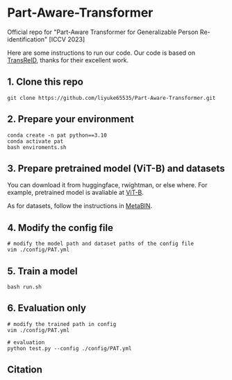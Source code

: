# Part-Aware-Transformer
Official repo for "Part-Aware Transformer for Generalizable Person Re-identification" [ICCV 2023]

Here are some instructions to run our code.
Our code is based on [TransReID](https://github.com/damo-cv/TransReID), thanks for their excellent work.

## 1. Clone this repo
```
git clone https://github.com/liyuke65535/Part-Aware-Transformer.git
```

## 2. Prepare your environment
```
conda create -n pat python==3.10
conda activate pat
bash enviroments.sh
```

## 3. Prepare pretrained model (ViT-B) and datasets
You can download it from huggingface, rwightman, or else where.
For example, pretrained model is avaliable at [ViT-B](https://github.com/rwightman/pytorch-image-models/releases/download/v0.1-vitjx/jx_vit_base_p16_224-80ecf9dd.pth).

As for datasets, follow the instructions in [MetaBIN](https://github.com/bismex/MetaBIN#8-datasets).

## 4. Modify the config file
```
# modify the model path and dataset paths of the config file
vim ./config/PAT.yml
```

## 5. Train a model
```
bash run.sh
```

## 6. Evaluation only
```
# modify the trained path in config
vim ./config/PAT.yml

# evaluation
python test.py --config ./config/PAT.yml
```
## Citation
```
